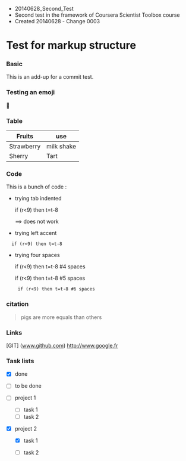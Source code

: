 * 20140628_Second_Test
* Second test in the framework of Coursera Scientist Toolbox course
* Created 20140628 - Change 0003

# Test for markup structure

### Basic

This is an add-up for a commit test.

### Testing an emoji 

:pineapple:

### Table

Fruits | use
------ | ---
Strawberry | milk shake
Sherry | Tart

### Code

This is a bunch of code :

* trying tab indented

  if (r<9) then t=t-8

  ==> does not work
  
* trying left accent

```
  if (r<9) then t=t-8
```

* trying four spaces

    if (r<9) then t=t-8 #4 spaces
    
     if (r<9) then t=t-8 #5 spaces
     
       if (r<9) then t=t-8 #6 spaces

### citation

> pigs are more equals than others

### Links

[GIT] (www.github.com)
http://www.google.fr

### Task lists

- [x] done
- [ ] to be done

- [ ] project 1
  - [ ] task 1
  - [ ] task 2
- [x] project 2
  - [x] task 1
  - [ ] task 2






